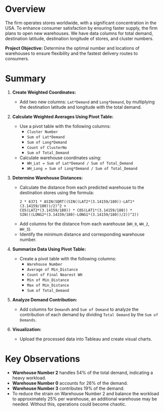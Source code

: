 # Overview

The firm operates stores worldwide, with a significant concentration in the USA. To enhance consumer satisfaction by ensuring faster supply, the firm plans to open new warehouses. We have data columns for total demand, destination latitude, destination longitude of stores, and cluster numbers.

**Project Objective:** Determine the optimal number and locations of warehouses to ensure flexibility and the fastest delivery routes to consumers.

# Summary

1. **Create Weighted Coordinates:**
   - Add two new columns: `Lat*Demand` and `Long*Demand`, by multiplying the destination latitude and longitude with the total demand.

2. **Calculate Weighted Averages Using Pivot Table:**
   - Use a pivot table with the following columns:
     - `Cluster Number`
     - `Sum of Lat*Demand`
     - `Sum of Long*Demand`
     - `Count of ClusterNo`
     - `Sum of Total_Demand`
   - Calculate warehouse coordinates using:
     - `WH_Lat = Sum of Lat*Demand / Sum of Total_Demand`
     - `WH_Long = Sum of Long*Demand / Sum of Total_Demand`

3. **Determine Warehouse Distances:**
   - Calculate the distance from each predicted warehouse to the destination stores using the formula:
     ```
     2 * 6371 * ASIN(SQRT((SIN((LAT2*(3.14159/180))-LAT1*(3.14159/180))/2)^2 +
     COS(LAT2*(3.14159/180)) * COS(LAT1*(3.14159/180)) * SIN(((LONG2*(3.14159/180)-LONG1*(3.14159/180))/2))^2))
     ```
   - Add columns for the distance from each warehouse (`WH_0`, `WH_2`, `WH_3`).
   - Identify the minimum distance and corresponding warehouse number.

4. **Summarize Data Using Pivot Table:**
   - Create a pivot table with the following columns:
     - `Warehouse Number`
     - `Average of Min_Distance`
     - `Count of Final Nearest WH`
     - `Min of Min_Distance`
     - `Max of Min_Distance`
     - `Sum of Total_Demand`

5. **Analyze Demand Contribution:**
   - Add columns for `Demand%` and `Sum of Demand` to analyze the contribution of each demand by dividing `Total Demand` by the `Sum of Demands`.

6. **Visualization:**
   - Upload the processed data into Tableau and create visual charts.

# Key Observations

- **Warehouse Number 2** handles 54% of the total demand, indicating a heavy workload.
- **Warehouse Number 0** accounts for 26% of the demand.
- **Warehouse Number 3** contributes 19% of the demand.
- To reduce the strain on Warehouse Number 2 and balance the workload to approximately 25% per warehouse, an additional warehouse may be needed. Without this, operations could become chaotic.
